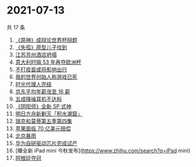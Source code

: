# 2021-07-13

共 17 条

<!-- BEGIN -->
<!-- 最后更新时间 Tue Jul 13 2021 14:06:54 GMT+0800 (China Standard Time) -->

1. [《原神》成辩论世界杯辩题](https://www.zhihu.com/search?q=原神)
2. [《失孤》原型儿子找到](https://www.zhihu.com/search?q=失孤)
3. [江苏苏州酒店坍塌](https://www.zhihu.com/search?q=酒店坍塌)
4. [意大利时隔 53 年再夺欧洲杯](https://www.zhihu.com/search?q=欧洲杯)
5. [不打疫苗或将影响出行](https://www.zhihu.com/search?q=疫苗)
6. [我的世界创始人称游戏已死](https://www.zhihu.com/search?q=我的世界)
7. [时光代理人完结](https://www.zhihu.com/search?q=时光代理人)
8. [京东平均年薪涨至 16 薪](https://www.zhihu.com/search?q=京东)
9. [五成降噪耳机不达标](https://www.zhihu.com/search?q=降噪耳机)
10. [《阴阳师》全新 SP 式神](https://www.zhihu.com/search?q=阴阳师)
11. [明日方舟新剿灭「积水潮窟」](https://www.zhihu.com/search?q=明日方舟)
12. [瑞克和莫蒂第五季第四集](https://www.zhihu.com/search?q=瑞克和莫蒂)
13. [苹果面临 70 亿美元赔偿](https://www.zhihu.com/search?q=苹果)
14. [北京暴雨](https://www.zhihu.com/search?q=北京暴雨)
15. [华为自研驱动芯片完成试产](https://www.zhihu.com/search?q=华为自研芯片)
16. [曝全新 iPad mini 今秋发布](https://www.zhihu.com/search?q=iPad mini)
17. [阿根廷夺冠](https://www.zhihu.com/search?q=阿根廷赢了)

<!-- END -->
